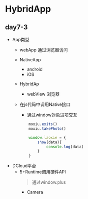 # HybridApp

## day7-3
* App类型
    * webApp    通过浏览器访问
    * NativeApp
        * android
        * iOS
    * HybridAp  
        * webView   浏览器

    * 在js代码中调用Native接口
        * 通过window对象进项交互
        ```js
            moxiu.exits()
            moxiu.takePhoto()

            window.laoxie = {
                show(data){
                    console.log(data)
                }
            }
        ```
* DCloud平台
    * 5+Runtime调用硬件API
        > 通过window.plus
        * Camera
        
